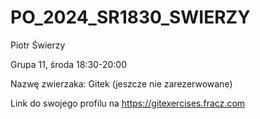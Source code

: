 # PO_2024_SR1830_SWIERZY

Piotr Świerzy

Grupa 11, środa 18:30-20:00

Nazwę zwierzaka: Gitek (jeszcze nie zarezerwowane)

Link do swojego profilu na https://gitexercises.fracz.com
